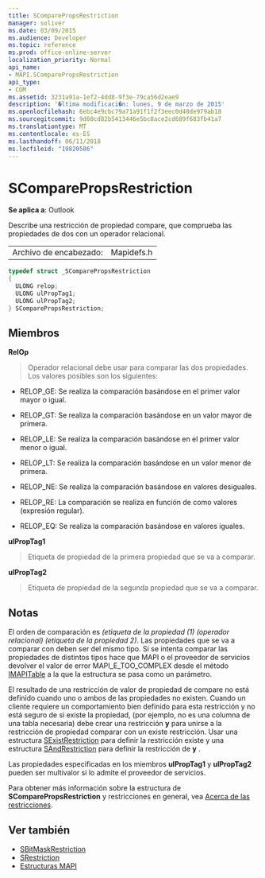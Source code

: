 ```yaml
---
title: SComparePropsRestriction
manager: soliver
ms.date: 03/09/2015
ms.audience: Developer
ms.topic: reference
ms.prod: office-online-server
localization_priority: Normal
api_name:
- MAPI.SComparePropsRestriction
api_type:
- COM
ms.assetid: 3231a91a-1ef2-4dd8-9f3e-79ca56d2eae9
description: '�ltima modificaci�n: lunes, 9 de marzo de 2015'
ms.openlocfilehash: 6ebc4e9cbc79a71a91f1f2f3eec0d40de979ab18
ms.sourcegitcommit: 9d60cd82b5413446e5bc8ace2cd689f683fb41a7
ms.translationtype: MT
ms.contentlocale: es-ES
ms.lasthandoff: 06/11/2018
ms.locfileid: "19820586"
---
```

# <a name="scomparepropsrestriction"></a>SComparePropsRestriction

**Se aplica a**: Outlook 
  
Describe una restricción de propiedad compare, que comprueba las propiedades de dos con un operador relacional. 
  
|||
|:-----|:-----|
|Archivo de encabezado:  <br/> |Mapidefs.h  <br/> |
   
```cpp
typedef struct _SComparePropsRestriction
{
  ULONG relop;
  ULONG ulPropTag1;
  ULONG ulPropTag2;
} SComparePropsRestriction;

```

## <a name="members"></a>Miembros

**RelOp**
  
> Operador relacional debe usar para comparar las dos propiedades. Los valores posibles son los siguientes:
    
  - RELOP_GE: Se realiza la comparación basándose en el primer valor mayor o igual.
      
  - RELOP_GT: Se realiza la comparación basándose en un valor mayor de primera.
      
  - RELOP_LE: Se realiza la comparación basándose en el primer valor menor o igual.
      
  - RELOP_LT: Se realiza la comparación basándose en un valor menor de primera.
      
  - RELOP_NE: Se realiza la comparación basándose en valores desiguales.
      
  - RELOP_RE: La comparación se realiza en función de como valores (expresión regular).
      
  - RELOP_EQ: Se realiza la comparación basándose en valores iguales.
    
**ulPropTag1**
  
> Etiqueta de propiedad de la primera propiedad que se va a comparar. 
    
**ulPropTag2**
  
> Etiqueta de propiedad de la segunda propiedad que se va a comparar.
    
## <a name="remarks"></a>Notas

El orden de comparación es _(etiqueta de la propiedad (1) (operador relacional) (etiqueta de la propiedad 2)_. Las propiedades que se va a comparar con deben ser del mismo tipo. Si se intenta comparar las propiedades de distintos tipos hace que MAPI o el proveedor de servicios devolver el valor de error MAPI_E_TOO_COMPLEX desde el método [IMAPITable](imapitableiunknown.md) a la que la estructura se pasa como un parámetro. 
  
El resultado de una restricción de valor de propiedad de compare no está definido cuando uno o ambos de las propiedades no existen. Cuando un cliente requiere un comportamiento bien definido para esta restricción y no está seguro de si existe la propiedad, (por ejemplo, no es una columna de una tabla necesaria) debe crear una restricción **y** para unirse a la restricción de propiedad comparar con un existe restricción. Usar una estructura [SExistRestriction](sexistrestriction.md) para definir la restricción existe y una estructura [SAndRestriction](sandrestriction.md) para definir la restricción de **y** . 
  
Las propiedades especificadas en los miembros **ulPropTag1** y **ulPropTag2** pueden ser multivalor si lo admite el proveedor de servicios. 
  
Para obtener más información sobre la estructura de **SComparePropsRestriction** y restricciones en general, vea [Acerca de las restricciones](about-restrictions.md).
  
## <a name="see-also"></a>Ver también

- [SBitMaskRestriction](sbitmaskrestriction.md)
- [SRestriction](srestriction.md)
- [Estructuras MAPI](mapi-structures.md)

